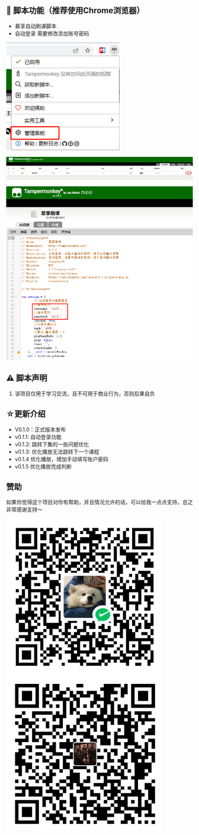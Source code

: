 ## 📜 脚本功能（推荐使用Chrome浏览器）

- 慕享自动刷课脚本
- 自动登录 需要修改添加账号密码

![image-20221024152404082](https://github.com/zhanghua65/muxiang/blob/main/image/image-20221024152404082.png?raw=true)

![image-20221024152422641](https://github.com/zhanghua65/muxiang/blob/main/image/image-20221024152422641.png?raw=true)

![image-20221024152439108](https://github.com/zhanghua65/muxiang/blob/main/image/image-20221024152439108.png?raw=true)

## ⚠ 脚本声明

1. 该项目仅用于学习交流，且不可用于商业行为，否则后果自负

## ☆更新介绍

-   V0.1.0：正式版本发布
-   v0.1.1: 自动登录功能
-   v0.1.2: 跳转下集的一些问题优化
-   v0.1.3: 优化播放无法跳转下一个课程
-   v0.1.4  优化播放，增加手动填写账户密码
-   v0.1.5  优化播放完成判断

## 赞助

如果你觉得这个项目对你有帮助，并且情况允许的话，可以给我一点点支持，总之非常感谢支持～

![image-20221024152439108](https://github.com/zhanghua65/muxiang/blob/main/image/wechat.png?raw=true)
![image-20221024152439108](https://github.com/zhanghua65/muxiang/blob/main/image/alipay.png?raw=true)

